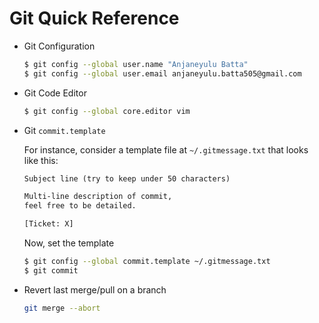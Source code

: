 # Git Quick Reference

* Git Configuration
  ```bash
  $ git config --global user.name "Anjaneyulu Batta"
  $ git config --global user.email anjaneyulu.batta505@gmail.com
  ```
 
* Git Code Editor

  ```bash
  $ git config --global core.editor vim
  ```

* Git `commit.template`

  For instance, consider a template file at `~/.gitmessage.txt` that looks like this:

  ```txt
  Subject line (try to keep under 50 characters)

  Multi-line description of commit,
  feel free to be detailed.

  [Ticket: X]
  ```
  Now, set the template
  ```bash
  $ git config --global commit.template ~/.gitmessage.txt
  $ git commit
  ```

* Revert last merge/pull on a branch
  ```bash
  git merge --abort
  ```
